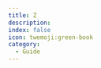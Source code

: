 ```yaml
---
title: Z
description:
index: false
icon: twemoji:green-book
category:
  - Guide
---
```


<Catalog />
